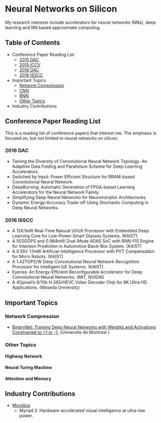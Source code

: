 # Neural Networks on Silicon

My research interests include accelerators for neural networks (NNs), deep learning and NN based approximate computing.

## Table of Contents
 - Conference Paper Reading List
   - [2015 DAC](#2015-dac)
   - [2015 ICCV](#2015-iccv) 
   - [2016 DAC](#2016-dac)
   - [2016 ISSCC](#2016-isscc)
 - Important Topics
   - [Network Compression](#networrk-compression)
   - [CNN](#cnn)
   - [RNN](#rnn)
   - [Other Topics](#other-topics)
 - Industry Contributions

## Conference Paper Reading List
This is a reading list of conference papers that interest me. The emphasis is focused on, but not limited to neural networks on silicon.
### 2016 DAC
- Taming the Diversity of Convolutional Neural Network Topology: An Adaptive Data Folding and Parallelism Scheme for Deep Learning Accelerators.
- Switched by Input: Power Efficient Structure for RRAM-based Convolutional Neural Network.
- DeepBurning: Automatic Generation of FPGA-based Learning Accelerators for the Neural Network Family.
- Simplifying Deep Neural Networks for Neuromorphic Architectures.
- Dynamic Energy-Accuracy Trade-off Using Stochastic Computing in Deep Neural Networks.
### 2016 ISSCC
- A 126.1mW Real-Time Natural UI/UX Processor with Embedded Deep Learning Core for Low-Power Smart Glasses Systems. (KAIST)
- A 502GOPS and 0.984mW Dual-Mode ADAS SoC with RNN-FIS Engine for Intention Prediction in Automotive Black-Box System. (KAIST)
- A 0.55V 1.1mW Artificial-Intelligence Processor with PVT Compensation for Micro Robots. (KAIST)
- A 1.42TOPS/W Deep Convolutional Neural Network Recognition Processor for Intelligent IoE Systems. (KAIST)
- Eyeriss: An Energy-Efficient Reconfigurable Accelerator for Deep Convolutional Neural Networks. (MIT, NVIDIA)
- A 4Gpixel/s 8/10b H.265/HEVC Video Decoder Chip for 8K Ultra HD Applications. (Waseda University)

## Important Topics
### Network Compression
- [BinaryNet: Training Deep Neural Networks with Weights and Activations Constrained to +1 or -1.](http://arxiv.org/abs/1602.02830) (Universite de Montreal )

### Other Topics
#### Highway Network
#### Neural Turing Machine
#### Attention and Memory

## Industry Contributions
 - [Movidius](http://www.movidius.com/)
   - Myriad 2: Hardware-accelerated visual intelligence at ultra-low power.
